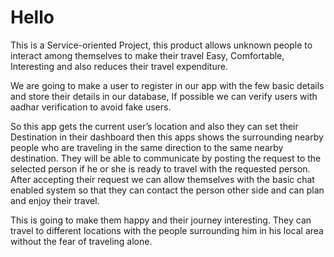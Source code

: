 # Hello

This is a Service-oriented Project, this product allows unknown people to interact among themselves to make their travel Easy, Comfortable, Interesting and also reduces their travel expenditure.

We are going to make a user to register in our app with the few basic details and store their details in our database, If possible we can verify users with aadhar verification to avoid fake users.

So this app gets the current user’s location and also they can set their Destination in their dashboard then this apps shows the surrounding nearby people who are traveling in the same direction to the same nearby destination. They will be able to communicate by posting the request to the selected person if he or she is ready to travel with the requested person. After accepting their request we can allow themselves with the basic chat enabled system so that they can contact the person other side and can plan and enjoy their travel.

This is going to make them happy and their journey interesting. They can travel to different locations with the people surrounding him in his local area without the fear of traveling alone.
